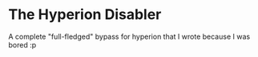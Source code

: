 # The Hyperion Disabler
A complete "full-fledged" bypass for hyperion that I wrote because I was bored :p
